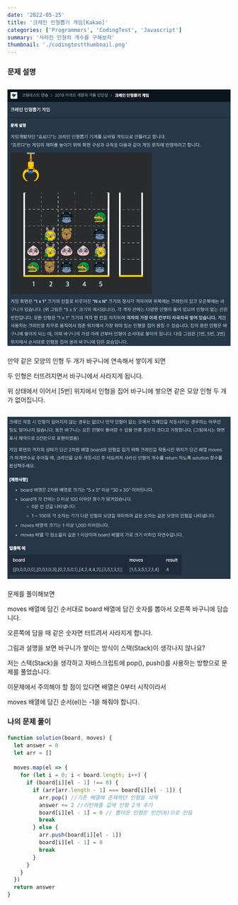```yaml
---
date: '2022-05-25'
title: '크레인 인형뽑기 게임[Kakao]'
categories: ['Programmers', 'CodingTest', 'Javascript']
summary: '사라진 인형의 개수를 구해보자'
thumbnail: './codingtestthumbnail.png'
---
```


### 문제 설명

## ![file:///C:/Reactblog/LEEBLOG/static/programmers/doll1.PNG](../static/programmers/doll1.PNG)

만약 같은 모양의 인형 두 개가 바구니에 연속해서 쌓이게 되면

두 인형은 터뜨려지면서 바구니에서 사라지게 됩니다.

위 상태에서 이어서 [5번] 위치에서 인형을 집어 바구니에 쌓으면 같은 모양 인형 두 개가 없어집니다.

## ![file:///C:/Reactblog/LEEBLOG/static/programmers/doll2.PNG](../static/programmers/doll2.PNG)

문제를 풀이해보면

moves 배열에 담긴 순서대로 board 배열에 담긴 숫자를 뽑아서 오른쪽 바구니에 담습니다.

오른쪽에 담을 때 같은 숫자면 터트려서 사라지게 합니다.

그림과 설명을 보면 바구니가 쌓이는 방식이 스택(Stack)이 생각나지 않나요?

저는 스택(Stack)을 생각하고 자바스크립트에 pop(), push()를 사용하는 방향으로 문제를 풀었습니다.

이문제에서 주의해야 할 점이 있다면 배열은 0부터 시작이라서

moves 배열에 담긴 순서(el)는 -1을 해줘야 합니다.

### 나의 문제 풀이

```javascript
function solution(board, moves) {
  let answer = 0
  let arr = []

  moves.map(el => {
    for (let i = 0; i < board.length; i++) {
      if (board[i][el - 1] !== 0) {
        if (arr[arr.length - 1] === board[i][el - 1]) {
          arr.pop() //기존 배열에 존재하던 인형을 삭제
          answer += 2 //리턴해줄 값에 인형 2개 추가
          board[i][el - 1] = 0 // 뽑아온 인형은 빈칸(0)으로 만듬
          break
        } else {
          arr.push(board[i][el - 1])
          board[i][el - 1] = 0
          break
        }
      }
    }
  })
  return answer
}
```
